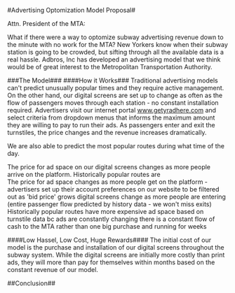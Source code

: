 
#Advertising Optomization Model Proposal#

Attn. President of the MTA:

What if there were a way to optomize subway advertising revenue down to the minute with no work for the MTA? New Yorkers know when their subway station is going to be crowded, but sifting through all the available data is a real hassle. 
Adbros, Inc has developed an advertising model that we think would be of great interest to the Metropolitan Transportation Authority.

###The Model###
####How it Works###
Traditional advertising models can't predict unusually popular times and they require active management. On the other hand, our digital screens are set up to change as often as the flow of passengers moves through each station - no constant installation required. Advertisers visit our internet portal www.getyradhere.com and select criteria from dropdown menus that informs the maximum amount they are willing to pay to run their ads. As passengers enter and exit the turnstiles, the price changes and the revenue increases dramatically. 

We are also able to predict the most popular routes during what time of the day. 

The price for ad space on our digital screens changes as more people arrive on the platform. Historically popular routes are  
The price for ad space changes as more people get on the platform - advertisers set up their account preferences on our website to be filtered out as 'bid price' grows
digital screens change as more people are entering (entire passenger flow predicted by history data - we won't miss exits)
Historically popular routes have more expensive ad space based on turnstile data
bc ads are constantly changing there is a constant flow of cash to the MTA rather than one big purchase and running for weeks

####Low Hassel, Low Cost, Huge Rewards####
The initial cost of our model is the purchase and installation of our digital screens throughout the subway system. While the digital screens are initially more costly than print ads, they will more than pay for themselves within months based on the constant revenue of our model. 



##Conclusion##

